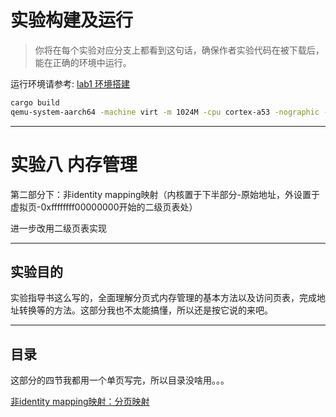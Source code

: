 # 实验构建及运行

> 你将在每个实验对应分支上都看到这句话，确保作者实验代码在被下载后，能在正确的环境中运行。

运行环境请参考: [lab1 环境搭建](https://github.com/2X-ercha/blogOS-armV8/tree/lab1/docs/environment)

```bash
cargo build
qemu-system-aarch64 -machine virt -m 1024M -cpu cortex-a53 -nographic -kernel target/aarch64-unknown-none-softfloat/debug/blogos_armv8 -semihosting
```

--------

# 实验八 内存管理

第二部分下：非identity mapping映射（内核置于下半部分-原始地址，外设置于虚拟页-0xffffffff00000000开始的二级页表处）

进一步改用二级页表实现

--------

## 实验目的

实验指导书这么写的，全面理解分页式内存管理的基本方法以及访问页表，完成地址转换等的方法。这部分我也不太能搞懂，所以还是按它说的来吧。

--------

## 目录

这部分的四节我都用一个单页写完，所以目录没啥用。。。

[非identity mapping映射：分页映射](./docs/)
